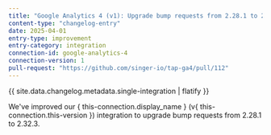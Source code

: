 ```yaml
---
title: "Google Analytics 4 (v1): Upgrade bump requests from 2.28.1 to 2.32.3"
content-type: "changelog-entry"
date: 2025-04-01
entry-type: improvement
entry-category: integration
connection-id: google-analytics-4
connection-version: 1
pull-request: "https://github.com/singer-io/tap-ga4/pull/112"
---
```

{{ site.data.changelog.metadata.single-integration | flatify }}

We've improved our { this-connection.display_name } (v{ this-connection.this-version }) integration to upgrade bump requests from 2.28.1 to 2.32.3.